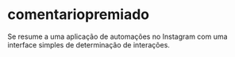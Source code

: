 # comentariopremiado
Se resume a uma aplicação de automações no Instagram com uma interface simples de determinação de interações.
